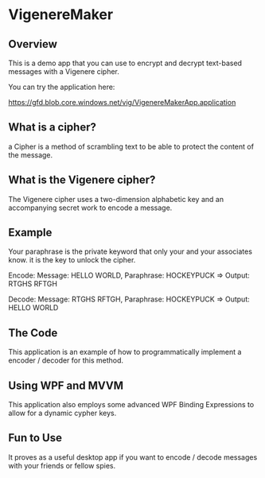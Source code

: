 # VigenereMaker

## Overview
This is a demo app that you can use to encrypt and decrypt text-based messages with a Vigenere cipher.

You can try the application here: 

https://gfd.blob.core.windows.net/vig/VigenereMakerApp.application

## What is a cipher? 
a Cipher is a method of scrambling text to be able to protect the content of the message. 

## What is the Vigenere cipher?
The Vigenere cipher uses a two-dimension alphabetic key and an accompanying secret work to encode a message.  

## Example
Your paraphrase is the private keyword that only your and your associates know.  it is the key to unlock the cipher. 

Encode: 
Message: HELLO WORLD, Paraphrase: HOCKEYPUCK => Output: RTGHS RFTGH

Decode: 
Message: RTGHS RFTGH, Paraphrase: HOCKEYPUCK => Output: HELLO WORLD

## The Code
This application is an example of how to programmatically implement a encoder / decoder for this method.  

## Using WPF and MVVM
This application also employs some advanced WPF Binding Expressions to allow for a dynamic cypher keys. 

## Fun to Use
It proves as a useful desktop app if you want to encode / decode messages with your friends or fellow spies. 
